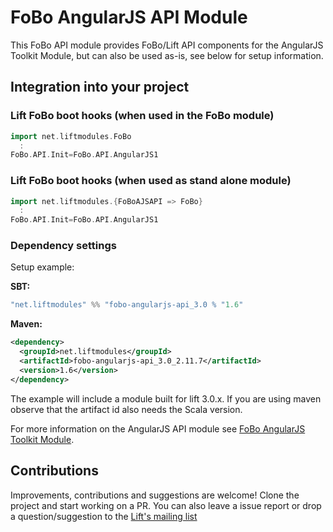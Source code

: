 # FoBo AngularJS API Module

This FoBo API module provides FoBo/Lift API components for the AngularJS Toolkit Module, 
but can also be used as-is, see below for setup information.

## Integration into your project 

### Lift FoBo boot hooks (when used in the FoBo module)
```scala
import net.liftmodules.FoBo 
  :
FoBo.API.Init=FoBo.API.AngularJS1 
```    
### Lift FoBo boot hooks (when used as stand alone module)
```scala
import net.liftmodules.{FoBoAJSAPI => FoBo} 
  :
FoBo.API.Init=FoBo.API.AngularJS1 
```     
### Dependency settings

Setup example:

**SBT:**
```scala
"net.liftmodules" %% "fobo-angularjs-api_3.0 % "1.6"
```
**Maven:**
```xml      
<dependency>
  <groupId>net.liftmodules</groupId>
  <artifactId>fobo-angularjs-api_3.0_2.11.7</artifactId>
  <version>1.6</version>
</dependency>
```
The example will include a module built for lift 3.0.x. 
If you are using maven observe that the artifact id also needs the Scala version.

For more information on the AngularJS API module see [FoBo AngularJS Toolkit Module](https://github.com/karma4u101/Angular/AngularJS).

## Contributions
Improvements, contributions and suggestions are welcome! Clone the project and start working on a PR. You can also leave a issue report or drop a question/suggestion to the [Lift's mailing list](http://groups.google.com/group/liftweb/) 

